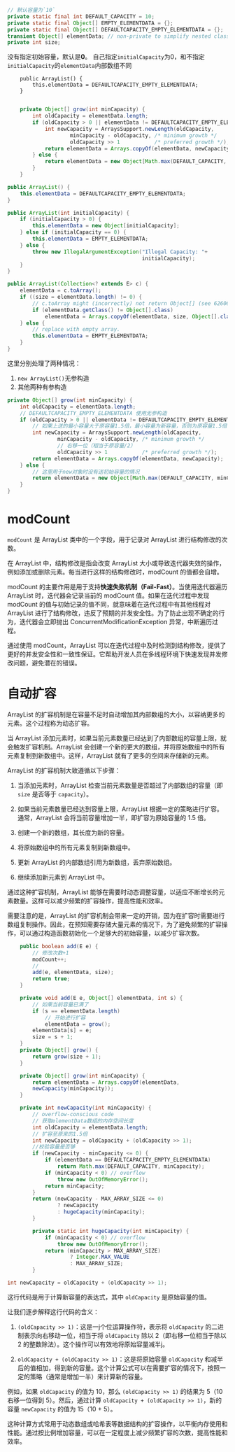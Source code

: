 ```java
// 默认容量为`10`
private static final int DEFAULT_CAPACITY = 10; 
private static final Object[] EMPTY_ELEMENTDATA = {};
private static final Object[] DEFAULTCAPACITY_EMPTY_ELEMENTDATA = {};
transient Object[] elementData; // non-private to simplify nested class access
private int size;
```

没有指定初始容量，默认是**0**。
自己指定`initialCapacity`为0，和不指定`initialCapacity`的`elementData`内部数组不同

```java{1}
    public ArrayList() {
        this.elementData = DEFAULTCAPACITY_EMPTY_ELEMENTDATA;
    }

```

```
```
```java
    private Object[] grow(int minCapacity) {
        int oldCapacity = elementData.length;
        if (oldCapacity > 0 || elementData != DEFAULTCAPACITY_EMPTY_ELEMENTDATA) {// [!code highlight]
            int newCapacity = ArraysSupport.newLength(oldCapacity,
                    minCapacity - oldCapacity, /* minimum growth */
                    oldCapacity >> 1           /* preferred growth */);
            return elementData = Arrays.copyOf(elementData, newCapacity);
        } else {
            return elementData = new Object[Math.max(DEFAULT_CAPACITY, minCapacity)]; // [!code highlight]
        }
    }

```

```java
public ArrayList() {
	this.elementData = DEFAULTCAPACITY_EMPTY_ELEMENTDATA;
}

public ArrayList(int initialCapacity) {
	if (initialCapacity > 0) {
		this.elementData = new Object[initialCapacity];
	} else if (initialCapacity == 0) {
		this.elementData = EMPTY_ELEMENTDATA;
	} else {
		throw new IllegalArgumentException("Illegal Capacity: "+
										   initialCapacity);
	}
}

public ArrayList(Collection<? extends E> c) {
	elementData = c.toArray();
	if ((size = elementData.length) != 0) {
		// c.toArray might (incorrectly) not return Object[] (see 6260652)
		if (elementData.getClass() != Object[].class)
			elementData = Arrays.copyOf(elementData, size, Object[].class);
	} else {
		// replace with empty array.
		this.elementData = EMPTY_ELEMENTDATA;
	}
}

```

这里分别处理了两种情况：
1. `new ArrayList()`无参构造
2. 其他两种有参构造
```java
private Object[] grow(int minCapacity) {
	int oldCapacity = elementData.length;
	// DEFAULTCAPACITY_EMPTY_ELEMENTDATA 使用无参构造
	if (oldCapacity > 0 || elementData != DEFAULTCAPACITY_EMPTY_ELEMENTDATA) {
		// 如果上送的最小容量大于原容量1.5倍，最小容量为新容量，否则为原容量1.5倍
		int newCapacity = ArraysSupport.newLength(oldCapacity,
				minCapacity - oldCapacity, /* minimum growth */
				// 右移一位（相当于原容量/2）
				oldCapacity >> 1           /* preferred growth */);
		return elementData = Arrays.copyOf(elementData, newCapacity);
	} else {
		// 这里用于new对象时没有送初始容量的情况
		return elementData = new Object[Math.max(DEFAULT_CAPACITY, minCapacity)];
	}
}

```

# modCount
`modCount` 是 ArrayList 类中的一个字段，用于记录对 ArrayList 进行结构修改的次数。

在 ArrayList 中，结构修改是指会改变 ArrayList 大小或导致迭代器失效的操作，例如添加或删除元素。每当进行这样的结构修改时，modCount 的值都会自增。

modCount 的主要作用是用于支持**快速失败机制（Fail-Fast）**。当使用迭代器遍历 ArrayList 时，迭代器会记录当前的 modCount 值。如果在迭代过程中发现 modCount 的值与初始记录的值不同，就意味着在迭代过程中有其他线程对 ArrayList 进行了结构修改，违反了预期的并发安全性。为了防止出现不确定的行为，迭代器会立即抛出 ConcurrentModificationException 异常，中断遍历过程。

通过使用 modCount，ArrayList 可以在迭代过程中及时检测到结构修改，提供了更好的并发安全性和一致性保证。它帮助开发人员在多线程环境下快速发现并发修改问题，避免潜在的错误。

# 自动扩容
ArrayList 的扩容机制是在容量不足时自动增加其内部数组的大小，以容纳更多的元素。这个过程称为动态扩容。

当 ArrayList 添加元素时，如果当前元素数量已经达到了内部数组的容量上限，就会触发扩容机制。ArrayList 会创建一个新的更大的数组，并将原始数组中的所有元素复制到新数组中。这样，ArrayList 就有了更多的空间来存储新的元素。

ArrayList 的扩容机制大致遵循以下步骤：

1. 当添加元素时，ArrayList 检查当前元素数量是否超过了内部数组的容量（即 `size` 是否等于 `capacity`）。

2. 如果当前元素数量已经达到容量上限，ArrayList 根据一定的策略进行扩容。通常，ArrayList 会将当前容量增加一半，即扩容为原始容量的 1.5 倍。

3. 创建一个新的数组，其长度为新的容量。

4. 将原始数组中的所有元素复制到新数组中。

5. 更新 ArrayList 的内部数组引用为新数组，丢弃原始数组。

6. 继续添加新元素到 ArrayList 中。

通过这种扩容机制，ArrayList 能够在需要时动态调整容量，以适应不断增长的元素数量。这样可以减少频繁的扩容操作，提高性能和效率。

需要注意的是，ArrayList 的扩容机制会带来一定的开销，因为在扩容时需要进行数组复制操作。因此，在预知需要存储大量元素的情况下，为了避免频繁的扩容操作，可以通过构造函数初始化一个足够大的初始容量，以减少扩容次数。

```java
    public boolean add(E e) {
        // 修改次数+1
        modCount++;
        //
        add(e, elementData, size);
        return true;
    }

    private void add(E e, Object[] elementData, int s) {
        // 如果当前容量已满了
        if (s == elementData.length)
            // 开始进行扩容
            elementData = grow();
        elementData[s] = e;
        size = s + 1;
    }
    private Object[] grow() {
        return grow(size + 1);
    }

    private Object[] grow(int minCapacity) {
        return elementData = Arrays.copyOf(elementData,
        newCapacity(minCapacity));
    }

    private int newCapacity(int minCapacity) {
        // overflow-conscious code
        // 获取elementData数组的内存空间长度
        int oldCapacity = elementData.length;
        // 扩容至原来的1.5倍
        int newCapacity = oldCapacity + (oldCapacity >> 1);
        //校验容量是否够
        if (newCapacity - minCapacity <= 0) {
            if (elementData == DEFAULTCAPACITY_EMPTY_ELEMENTDATA)
                return Math.max(DEFAULT_CAPACITY, minCapacity);
            if (minCapacity < 0) // overflow
                throw new OutOfMemoryError();
            return minCapacity;
        }
        return (newCapacity - MAX_ARRAY_SIZE <= 0)
                ? newCapacity
                : hugeCapacity(minCapacity);
        }

        private static int hugeCapacity(int minCapacity) {
            if (minCapacity < 0) // overflow
                throw new OutOfMemoryError();
            return (minCapacity > MAX_ARRAY_SIZE)
                    ? Integer.MAX_VALUE
                    : MAX_ARRAY_SIZE;
        }
```


```java
int newCapacity = oldCapacity + (oldCapacity >> 1);
```
这行代码是用于计算新容量的表达式，其中 `oldCapacity` 是原始容量的值。

让我们逐步解释这行代码的含义：

1. `(oldCapacity >> 1)`：这是一j个位运算操作符，表示将 `oldCapacity` 的二进制表示向右移动一位，相当于将 `oldCapacity` 除以 2（即右移一位相当于除以 2 的整数除法）。这个操作可以有效地将原始容量减半j。

2. `oldCapacity + (oldCapacity >> 1)`：这是将原始容量 `oldCapacity` 和减半后的值相加，得到新的容量。这个计算公式可以在需要扩容的情况下，按照一定的策略（通常是增加一半）来计算新的容量。

例如，如果 `oldCapacity` 的值为 10，那么 `(oldCapacity >> 1)` 的结果为 5（10 右移一位得到 5）。然后，通过计算 `oldCapacity + (oldCapacity >> 1)`，新的容量 `newCapacity` 的值为 15（10 + 5）。

这种计算方式常用于动态数组或哈希表等数据结构的扩容操作，以平衡内存使用和性能。通过按比例增加容量，可以在一定程度上减少频繁扩容的次数，提高性能和效率。
